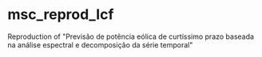 # msc_reprod_lcf
Reproduction of "Previsão de potência eólica de curtíssimo prazo baseada na análise espectral e decomposição da série temporal"
